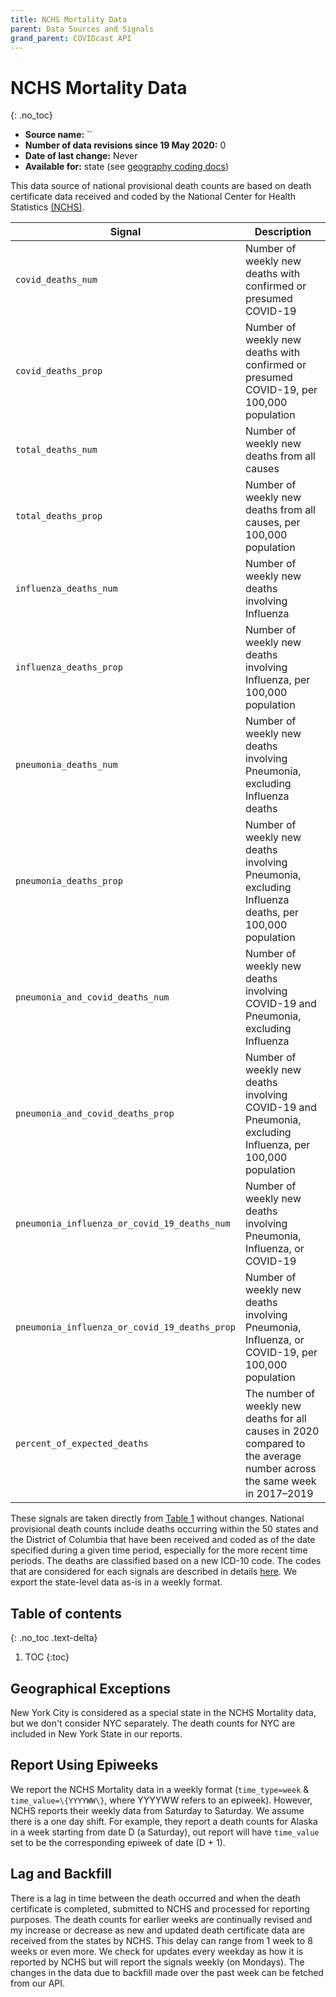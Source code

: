 ```yaml
---
title: NCHS Mortality Data
parent: Data Sources and Signals
grand_parent: COVIDcast API
---
```


# NCHS Mortality Data
{: .no_toc}

* **Source name:** ``
* **Number of data revisions since 19 May 2020:** 0
* **Date of last change:** Never
* **Available for:** state (see [geography coding docs](../covidcast_geography.md))

This data source of national provisional death counts are based on death certificate data received and coded by the National Center for Health Statistics [(NCHS)](https://www.cdc.gov/nchs/nvss/vsrr/COVID19/index.htm). 

| Signal | Description |
| --- | --- |
| `covid_deaths_num` | Number of  weekly new deaths with confirmed or presumed COVID-19 |
| `covid_deaths_prop` | Number of weekly new deaths with confirmed or presumed COVID-19, per 100,000 population |
| `total_deaths_num` | Number of weekly new deaths from all causes |
| `total_deaths_prop` | Number of weekly new deaths from all causes, per 100,000 population |
| `influenza_deaths_num` | Number of weekly new deaths involving Influenza |
| `influenza_deaths_prop` | Number of weekly new deaths involving Influenza, per 100,000 population |
| `pneumonia_deaths_num` | Number of weekly new deaths involving Pneumonia, excluding Influenza deaths |
| `pneumonia_deaths_prop` | Number of weekly new deaths involving Pneumonia, excluding Influenza deaths, per 100,000 population |
| `pneumonia_and_covid_deaths_num`| Number of weekly new deaths involving COVID-19 and Pneumonia, excluding Influenza |
|`pneumonia_and_covid_deaths_prop`| Number of weekly new deaths involving COVID-19 and Pneumonia, excluding Influenza, per 100,000 population |
|`pneumonia_influenza_or_covid_19_deaths_num`| Number of weekly new deaths involving Pneumonia, Influenza, or COVID-19|
|`pneumonia_influenza_or_covid_19_deaths_prop`| Number of weekly new deaths involving Pneumonia, Influenza, or COVID-19, per 100,000 population|
|`percent_of_expected_deaths`| The number of weekly new deaths for all causes in 2020 compared to the average number across the same week in 2017–2019|

These signals are taken directly from [Table 1](https://www.cdc.gov/nchs/nvss/vsrr/COVID19/index.htm) without changes. National provisional death counts include deaths occurring within the 50 states and the District of Columbia that have been received and coded as of the date specified during a given time period, especially for the more recent time periods. The deaths are classified based on a new ICD-10 code. The codes that are considered for each signals are described in details [here](https://github.com/cmu-delphi/covidcast-indicators/blob/nchs_mortality/nchs_mortality/DETAILS.md#metrics-level-1-m1). We export the state-level data as-is in a weekly format. 

## Table of contents
{: .no_toc .text-delta}

1. TOC
{:toc}

## Geographical Exceptions

New York City is considered as a special state in the NCHS Mortality data, but we don't consider NYC separately. The death counts for NYC are included in New York State in our reports.

## Report Using Epiweeks

We report the NCHS Mortality data in a weekly format (`time_type=week` \& `time_value=\{YYYYWW\}`, where YYYYWW refers to an epiweek). However, NCHS reports their weekly data from Saturday to Saturday. We assume there is a one day shift. For example, they report a death counts for Alaska in a week starting from date D (a Saturday), out report will have `time_value` set to be the corresponding epiweek of date (D + 1).

## Lag and Backfill
There is a lag in time between the death occurred and when the death certificate is completed, submitted to NCHS and processed for reporting purposes. The death counts for earlier weeks are continually revised and my increase or decrease as new and updated death certificate data are received from the states by NCHS.  This delay can range from 1 week to 8 weeks or even more. We check for updates every weekday as how it is reported by NCHS but will report the signals weekly (on Mondays). The changes in the data due to backfill made over the past week can be fetched from our API.


